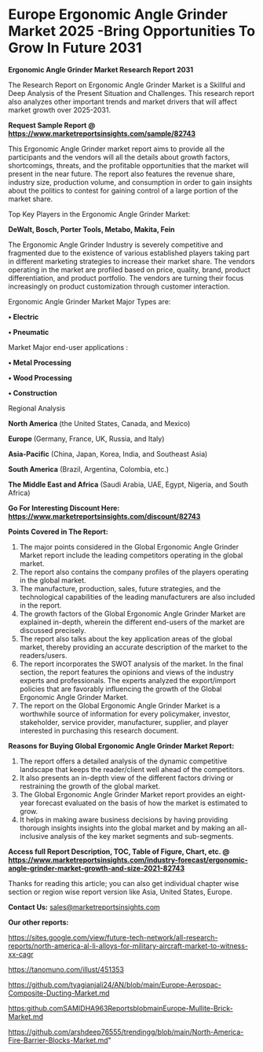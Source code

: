 # Europe Ergonomic Angle Grinder Market 2025 -Bring Opportunities To Grow In Future 2031

<strong>Ergonomic Angle Grinder Market Research Report 2031</strong>

The Research Report on Ergonomic Angle Grinder Market is a Skillful and Deep Analysis of the Present Situation and Challenges. This research report also analyzes other important trends and market drivers that will affect market growth over 2025-2031.

<strong>Request Sample Report @ <a href=https://www.marketreportsinsights.com/sample/82743>https://www.marketreportsinsights.com/sample/82743</a></strong>

This Ergonomic Angle Grinder market report aims to provide all the participants and the vendors will all the details about growth factors, shortcomings, threats, and the profitable opportunities that the market will present in the near future. The report also features the revenue share, industry size, production volume, and consumption in order to gain insights about the politics to contest for gaining control of a large portion of the market share.

Top Key Players in the Ergonomic Angle Grinder Market:

<strong>DeWalt, Bosch, Porter Tools, Metabo, Makita, Fein</strong>

The Ergonomic Angle Grinder Industry is severely competitive and fragmented due to the existence of various established players taking part in different marketing strategies to increase their market share. The vendors operating in the market are profiled based on price, quality, brand, product differentiation, and product portfolio. The vendors are turning their focus increasingly on product customization through customer interaction.

Ergonomic Angle Grinder Market Major Types are:

<strong>• Electric

• Pneumatic</strong>

Market Major end-user applications :

<strong>• Metal Processing

• Wood Processing

• Construction</strong>

Regional Analysis

</u><strong><b>North America</b></strong> (the United States, Canada, and Mexico)

<strong><b>Europe </b></strong>(Germany, France, UK, Russia, and Italy)

<strong><b>Asia-Pacific</b></strong> (China, Japan, Korea, India, and Southeast Asia)

<strong><b>South America</b></strong> (Brazil, Argentina, Colombia, etc.)

<strong><b>The Middle East and Africa</b></strong> (Saudi Arabia, UAE, Egypt, Nigeria, and South Africa)

<strong>Go For Interesting Discount Here: <a href=https://www.marketreportsinsights.com/discount/82743>https://www.marketreportsinsights.com/discount/82743</a></strong>

<strong>Points Covered in The Report:</strong>
<ol>
  <li>The major points considered in the Global Ergonomic Angle Grinder Market report include the leading competitors operating in the global market.</li>
  <li>The report also contains the company profiles of the players operating in the global market.</li>
  <li>The manufacture, production, sales, future strategies, and the technological capabilities of the leading manufacturers are also included in the report.</li>
  <li>The growth factors of the Global Ergonomic Angle Grinder Market are explained in-depth, wherein the different end-users of the market are discussed precisely.</li>
  <li>The report also talks about the key application areas of the global market, thereby providing an accurate description of the market to the readers/users.</li>
  <li>The report incorporates the SWOT analysis of the market. In the final section, the report features the opinions and views of the industry experts and professionals. The experts analyzed the export/import policies that are favorably influencing the growth of the Global Ergonomic Angle Grinder Market.</li>
  <li>The report on the Global Ergonomic Angle Grinder Market is a worthwhile source of information for every policymaker, investor, stakeholder, service provider, manufacturer, supplier, and player interested in purchasing this research document.</li>
</ol>
<strong>Reasons for Buying Global Ergonomic Angle Grinder Market Report:</strong>

<ol>
  <li>The report offers a detailed analysis of the dynamic competitive landscape that keeps the reader/client well ahead of the competitors.</li>
  <li>It also presents an in-depth view of the different factors driving or restraining the growth of the global market.</li>
  <li>The Global Ergonomic Angle Grinder Market report provides an eight-year forecast evaluated on the basis of how the market is estimated to grow.</li>
  <li>It helps in making aware business decisions by having providing thorough insights insights into the global market and by making an all-inclusive analysis of the key market segments and sub-segments.</li>
</ol>
<strong>Access full Report Description, TOC, Table of Figure, Chart, etc. @ <a href=https://www.marketreportsinsights.com/industry-forecast/ergonomic-angle-grinder-market-growth-and-size-2021-82743>https://www.marketreportsinsights.com/industry-forecast/ergonomic-angle-grinder-market-growth-and-size-2021-82743</a></strong>


Thanks for reading this article; you can also get individual chapter wise section or region wise report version like Asia, United States, Europe.

<strong>Contact Us:</strong>
sales@marketreportsinsights.com

<strong>Our other reports:</strong>

<a href=https://sites.google.com/view/future-tech-network/all-research-reports/north-america-al-li-alloys-for-military-aircraft-market-to-witness-xx-cagr>https://sites.google.com/view/future-tech-network/all-research-reports/north-america-al-li-alloys-for-military-aircraft-market-to-witness-xx-cagr</a>

<a href=https://tanomuno.com/illust/451353>https://tanomuno.com/illust/451353</a>

<a href=https://github.com/tyagianjali24/AN/blob/main/Europe-Aerospac-Composite-Ducting-Market.md>https://github.com/tyagianjali24/AN/blob/main/Europe-Aerospac-Composite-Ducting-Market.md</a>

<a href=https:github.comSAMIDHA963ReportsblobmainEurope-Mullite-Brick-Market.md>https:github.comSAMIDHA963ReportsblobmainEurope-Mullite-Brick-Market.md</a>

<a href=https://github.com/arshdeep76555/trendingg/blob/main/North-America-Fire-Barrier-Blocks-Market.md>https://github.com/arshdeep76555/trendingg/blob/main/North-America-Fire-Barrier-Blocks-Market.md</a>"
